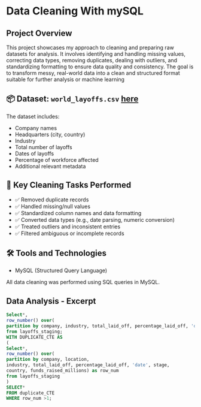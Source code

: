 # Data Cleaning With mySQL

## Project Overview
This project showcases my approach to cleaning and preparing raw datasets for analysis. It involves identifying and handling missing values, correcting data types, removing duplicates, dealing with outliers, and standardizing formatting to ensure data quality and consistency. The goal is to transform messy, real-world data into a clean and structured format suitable for further analysis or machine learning

## 📦 Dataset: `world_layoffs.csv` [here](kaggle.com)

The dataset includes:
- Company names
- Headquarters (city, country)
- Industry
- Total number of layoffs
- Dates of layoffs
- Percentage of workforce affected
- Additional relevant metadata

## 🧼 Key Cleaning Tasks Performed

- ✅ Removed duplicate records
- ✅ Handled missing/null values
- ✅ Standardized column names and data formatting
- ✅ Converted data types (e.g., date parsing, numeric conversion)
- ✅ Treated outliers and inconsistent entries
- ✅ Filtered ambiguous or incomplete records


## 🛠️ Tools and Technologies

- MySQL (Structured Query Language)

All data cleaning was performed using SQL queries in MySQL.

## Data Analysis - Excerpt
```SQL
Select*,
row_number() over(
partition by company, industry, total_laid_off, percentage_laid_off, 'date') as row_num
from layoffs_staging;
WITH DUPLICATE_CTE AS
(
Select*,
row_number() over(
partition by company, location, 
industry, total_laid_off, percentage_laid_off, 'date', stage, 
country, funds_raised_millions) as row_num
from layoffs_staging
)
SELECT*
FROM duplicate_CTE
WHERE row_num >1;
```
